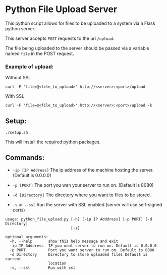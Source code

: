 # Python File Upload Server

This python script allows for files to be uploaded to a system via a Flask python server. 

This server accepts `POST` requests to the uri `/upload`. 

The file being uploaded to the server should be passed via a variable named `file` in the POST request. 

### Example of upload:

Without SSL

`curl -F 'file=@<file_to_upload>' http://<server>:<port>/upload`

With SSL

`curl -F 'file=@<file_to_upload>' http://<server>:<port>/upload -k`

## Setup:

`./setup.sh`

This will install the required python packages.

## Commands: 

- `-ip [IP Address]` The ip address of the machine hosting the server. (Default is 0.0.0.0)

- `-p [PORT]` The port you wan your server to run on. (Default is 8080)

- `-d [Directory]` The directory where you want to files to be stored.

- `-s` or `--ssl` Run the server with SSL enabled (server will use self-signed certs)

```
usage: python_file_upload.py [-h] [-ip IP Adddress] [-p PORT] [-d Directory]
                             [-s]

optional arguments:
  -h, --help       show this help message and exit
  -ip IP Adddress  IP you want server to run on. Default is 0.0.0.0
  -p PORT          Port you want server to run on. Default is 8080
  -d Directory     Directory to store uploaded files Default is current
                   location
  -s, --ssl        Run with ssl

  ```

  